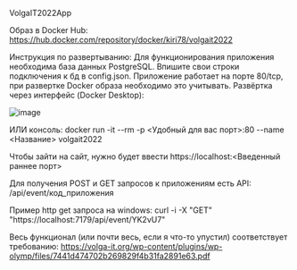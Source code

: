 VolgaIT2022App

Образ в Docker Hub:
https://hub.docker.com/repository/docker/kiri78/volgait2022

Инструкция по развертыванию:
Для функционирования приложения необходима база данных PostgreSQL. Впишите свои строки подключения к бд в config.json.
Приложение работает на порте 80/tcp, при развертке Docker образа необходимо это учитывать.
Развёртка через интерфейс (Docker Desktop):

![image](https://user-images.githubusercontent.com/55920722/161267351-77d2e73b-012e-4c4c-8c57-0497a9061e2d.png)

ИЛИ консоль:
docker run -it --rm -p <Удобный для вас порт>:80 --name <Название> volgait2022

Чтобы зайти на сайт, нужно будет ввести
https://localhost:<Введенный раннее порт>


Для получения POST и GET запросов к приложениям есть API: /api/event/код_приложения

Пример http get запроса на windows:
curl -i -X "GET" "https://localhost:7179/api/event/YK2vU7"

Весь функционал (или почти весь, если я что-то упустил) соответствует требованию:
https://volga-it.org/wp-content/plugins/wp-olymp/files/7441d474702b269829f4b31fa2891e63.pdf
